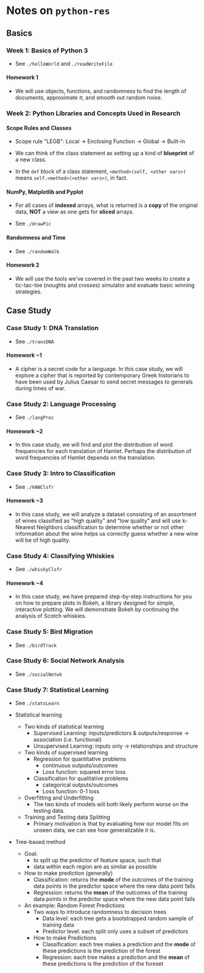 # Notes on `python-res`

## Basics

### Week 1: Basics of Python 3

* See `./helloWorld` and `./readWriteFile`

#### Homework 1

* We will use objects, functions, and randomness to find the length of documents, approximate $\pi$, and smooth out random noise.

### Week 2: Python Libraries and Concepts Used in Research

#### Scope Rules and Classes

* Scope rule "LEGB": Local -> Enclosing Function -> Global -> Built-in

* We can think of the class statement as setting up a kind of **blueprint** of a new class.

* In the `def` block of a class statement, `<method>(self, <other vars>)` means `self.<method>(<other vars>)`, in fact.

#### NumPy, Matplotlib and Pyplot

* For all cases of **indexed** arrays, what is returned is a **copy** of the original data, **NOT** a view as one gets for **sliced** arrays.

* See `./drawPic`

#### Randomness and Time

* See `./randomWalk`

#### Homework 2

* We will use the tools we've covered in the past two weeks to create a tic-tac-toe (noughts and crosses) simulator and evaluate basic winning strategies.

## Case Study

### Case Study 1: DNA Translation

* See `./transDNA`

#### Homework ~1

* A cipher is a secret code for a language. In this case study, we will explore a cipher that is reported by contemporary Greek historians to have been used by Julius Caesar to send secret messages to generals during times of war.

### Case Study 2: Language Processing

* See `./langProc`

#### Homework ~2

* In this case study, we will find and plot the distribution of word frequencies for each translation of Hamlet. Perhaps the distribution of word frequencies of Hamlet depends on the translation.

### Case Study 3: Intro to Classification

* See `./kNNClsfr`

#### Homework ~3

* In this case study, we will analyze a dataset consisting of an assortment of wines classified as "high quality" and "low quality" and will use k-Nearest Neighbors classification to determine whether or not other information about the wine helps us correctly guess whether a new wine will be of high quality.

### Case Study 4: Classifying Whiskies

* See `./whiskyClsfr`

#### Homework ~4

* In this case study, we have prepared step-by-step instructions for you on how to prepare plots in Bokeh, a library designed for simple, interactive plotting. We will demonstrate Bokeh by continuing the analysis of Scotch whiskies.

### Case Study 5: Bird Migration

* See `./birdTrack`

### Case Study 6: Social Network Analysis

* See `./socialNetwk`

### Case Study 7: Statistical Learning

* See `./statsLearn`

* Statistical learning
  * Two kinds of statistical learning
    * Supervised Learning: inputs/predictors & outputs/response -> association (i.e. functional)
    * Unsupervised Learning: inputs only -> relationships and structure
  * Two kinds of supervised learning
    * Regression for quantitative problems
      * continuous outputs/outcomes
      * Loss function: squared error loss
    * Classification for qualitative problems
      * categorical outputs/outcomes
      * Loss function: 0-1 loss
  * Overfitting and Underfitting
    * The two kinds of models will both likely perform worse on the testing data.
  * Training and Testing data Splitting
    * Primary motivation is that by evaluating how our model fits on unseen data, we can see how generalizable it is.

* Tree-based method
  * Goal:
    * to split up the predictor of feature space, such that
    * data within each region are as similar as possible
  * How to make prediction (generally)
    * Classification: returns the **mode** of the outcomes of the training data points in the predictor space where the new data point falls
    * Regression: returns the **mean** of the outcomes of the training data points in the predictor space where the new data point falls
  * An example: Random Forest Predictions
    * Two ways to introduce randomness to decision trees
      * Data level: each tree gets a bootstrapped random sample of training data
      * Predictor level: each split only uses a subset of predictors
    * How to make Predictions
      * Classification: each tree makes a prediction and the **mode** of these predictions is the prediction of the forest
      * Regression: each tree makes a prediction and the **mean** of these predictions is the prediction of the foreset